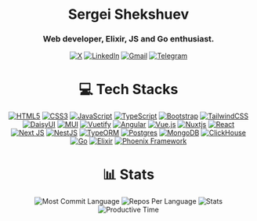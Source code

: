 <h1 align="center">Sergei Shekshuev</h1>
<h3 align="center">Web developer, Elixir, JS and Go enthusiast.</h3>

<div align="center">
  
[![X](https://img.shields.io/badge/X-%23000000.svg?style=for-the-badge&logo=X&logoColor=white)](https://x.com/sergeishekshuev)
[![LinkedIn](https://img.shields.io/badge/linkedin-%230077B5.svg?style=for-the-badge&logo=linkedin&logoColor=white)](https://www.linkedin.com/in/shekshuev/)
[![Gmail](https://img.shields.io/badge/Gmail-D14836?style=for-the-badge&logo=gmail&logoColor=white)](mailto:sergei.shekshuev@gmail.com)
[![Telegram](https://img.shields.io/badge/Telegram-2CA5E0?style=for-the-badge&logo=telegram&logoColor=white)](https://t.me/GrantUS)

</div>

<h1 align="center">💻 Tech Stacks</h1>

<div align="center">

[![HTML5](https://img.shields.io/badge/html5-%23E34F26.svg?style=for-the-badge&logo=html5&logoColor=white)](https://developer.mozilla.org/en-US/docs/Web/HTML)
[![CSS3](https://img.shields.io/badge/css3-%231572B6.svg?style=for-the-badge&logo=css3&logoColor=white)](https://developer.mozilla.org/en-US/docs/Web/CSS)
[![JavaScript](https://img.shields.io/badge/javascript-%23323330.svg?style=for-the-badge&logo=javascript&logoColor=%23F7DF1E)](https://developer.mozilla.org/en-US/docs/Learn_web_development/Core/Scripting/What_is_JavaScript)
[![TypeScript](https://img.shields.io/badge/typescript-%23007ACC.svg?style=for-the-badge&logo=typescript&logoColor=white)](https://www.typescriptlang.org/)
[![Bootstrap](https://img.shields.io/badge/bootstrap-%238511FA.svg?style=for-the-badge&logo=bootstrap&logoColor=white)](https://getbootstrap.com/)
[![TailwindCSS](https://img.shields.io/badge/tailwindcss-%2338B2AC.svg?style=for-the-badge&logo=tailwind-css&logoColor=white)](https://tailwindcss.com/)
[![DaisyUI](https://img.shields.io/badge/daisyui-5A0EF8?style=for-the-badge&logo=daisyui&logoColor=white)](https://daisyui.com/)
[![MUI](https://img.shields.io/badge/MUI-%230081CB.svg?style=for-the-badge&logo=mui&logoColor=white)](https://mui.com/)
[![Vuetify](https://img.shields.io/badge/Vuetify-1867C0?style=for-the-badge&logo=vuetify&logoColor=AEDDFF)](https://vuetifyjs.com/en/)
[![Angular](https://img.shields.io/badge/angular-%23DD0031.svg?style=for-the-badge&logo=angular&logoColor=white)](https://angular.dev/)
[![Vue.js](https://img.shields.io/badge/vuejs-%2335495e.svg?style=for-the-badge&logo=vuedotjs&logoColor=%234FC08D)](https://vuejs.org/)
[![Nuxtjs](https://img.shields.io/badge/Nuxt-002E3B?style=for-the-badge&logo=nuxtdotjs&logoColor=#00DC82)](https://nuxt.com/)
[![React](https://img.shields.io/badge/react-%2320232a.svg?style=for-the-badge&logo=react&logoColor=%2361DAFB)](https://react.dev/)
[![Next JS](https://img.shields.io/badge/Next-black?style=for-the-badge&logo=next.js&logoColor=white)](https://nextjs.org/)
[![NestJS](https://img.shields.io/badge/nestjs-%23E0234E.svg?style=for-the-badge&logo=nestjs&logoColor=white)](https://nestjs.com/)
[![TypeORM](https://img.shields.io/badge/TypeORM-FE0803.svg?style=for-the-badge&logo=typeorm&logoColor=white)](https://typeorm.io/)
[![Postgres](https://img.shields.io/badge/postgres-%23316192.svg?style=for-the-badge&logo=postgresql&logoColor=white)](https://www.postgresql.org/)
[![MongoDB](https://img.shields.io/badge/MongoDB-%234ea94b.svg?style=for-the-badge&logo=mongodb&logoColor=white)](https://www.mongodb.com/)
[![ClickHouse](https://img.shields.io/badge/ClickHouse-FFCC01?style=for-the-badge&logo=clickhouse&logoColor=white)](https://clickhouse.com/)
[![Go](https://img.shields.io/badge/go-%2300ADD8.svg?style=for-the-badge&logo=go&logoColor=white)](https://go.dev/)
[![Elixir](https://img.shields.io/badge/elixir-%234B275F.svg?style=for-the-badge&logo=elixir&logoColor=white)](https://elixir-lang.org/)
[![Phoenix Framework](https://img.shields.io/badge/phoenixframework-%23FD4F00.svg?style=for-the-badge&logo=phoenixframework&logoColor=black)](https://www.phoenixframework.org/)
 
</div>

<h1 align="center">📊 Stats</h1>

<div align="center">

![Most Commit Language](https://github-profile-summary-cards.vercel.app/api/cards/most-commit-language?username=shekshuev&theme=solarized_dark)
![Repos Per Language](https://github-profile-summary-cards.vercel.app/api/cards/repos-per-language?username=shekshuev&theme=solarized_dark)
![Stats](https://github-profile-summary-cards.vercel.app/api/cards/stats?username=shekshuev&theme=solarized_dark)
![Productive Time](https://github-profile-summary-cards.vercel.app/api/cards/productive-time?username=shekshuev&theme=solarized_dark)

  
</div>


